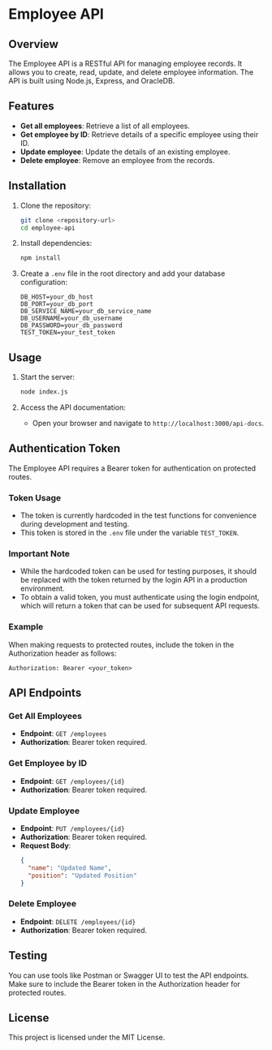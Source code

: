 # Employee API

## Overview
The Employee API is a RESTful API for managing employee records. It allows you to create, read, update, and delete employee information. The API is built using Node.js, Express, and OracleDB.

## Features
- **Get all employees**: Retrieve a list of all employees.
- **Get employee by ID**: Retrieve details of a specific employee using their ID.
- **Update employee**: Update the details of an existing employee.
- **Delete employee**: Remove an employee from the records.

## Installation

1. Clone the repository:
   ```bash
   git clone <repository-url>
   cd employee-api
   ```

2. Install dependencies:
   ```bash
   npm install
   ```

3. Create a `.env` file in the root directory and add your database configuration:
   ```plaintext
   DB_HOST=your_db_host
   DB_PORT=your_db_port
   DB_SERVICE_NAME=your_db_service_name
   DB_USERNAME=your_db_username
   DB_PASSWORD=your_db_password
   TEST_TOKEN=your_test_token
   ```

## Usage

1. Start the server:
   ```bash
   node index.js
   ```

2. Access the API documentation:
   - Open your browser and navigate to `http://localhost:3000/api-docs`.

## Authentication Token

The Employee API requires a Bearer token for authentication on protected routes.

### Token Usage
- The token is currently hardcoded in the test functions for convenience during development and testing.
- This token is stored in the `.env` file under the variable `TEST_TOKEN`.

### Important Note
- While the hardcoded token can be used for testing purposes, it should be replaced with the token returned by the login API in a production environment.
- To obtain a valid token, you must authenticate using the login endpoint, which will return a token that can be used for subsequent API requests.

### Example
When making requests to protected routes, include the token in the Authorization header as follows:
```
Authorization: Bearer <your_token>
```

## API Endpoints

### Get All Employees
- **Endpoint**: `GET /employees`
- **Authorization**: Bearer token required.

### Get Employee by ID
- **Endpoint**: `GET /employees/{id}`
- **Authorization**: Bearer token required.

### Update Employee
- **Endpoint**: `PUT /employees/{id}`
- **Authorization**: Bearer token required.
- **Request Body**:
  ```json
  {
    "name": "Updated Name",
    "position": "Updated Position"
  }
  ```

### Delete Employee
- **Endpoint**: `DELETE /employees/{id}`
- **Authorization**: Bearer token required.

## Testing
You can use tools like Postman or Swagger UI to test the API endpoints. Make sure to include the Bearer token in the Authorization header for protected routes.

## License
This project is licensed under the MIT License.
